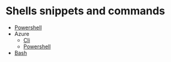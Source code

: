 # Shells snippets and commands

- [Powershell](powershell.md)
- Azure
    - [Cli](azure-cli.md)
    - [Powershell](azure-powershell.md)
- [Bash](bash.md)